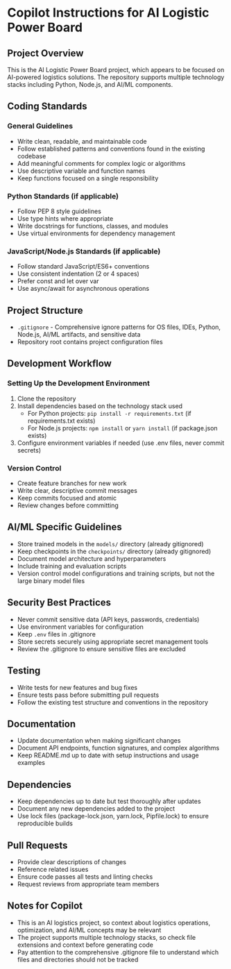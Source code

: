 # Copilot Instructions for AI Logistic Power Board

## Project Overview
This is the AI Logistic Power Board project, which appears to be focused on AI-powered logistics solutions. The repository supports multiple technology stacks including Python, Node.js, and AI/ML components.

## Coding Standards

### General Guidelines
- Write clean, readable, and maintainable code
- Follow established patterns and conventions found in the existing codebase
- Add meaningful comments for complex logic or algorithms
- Use descriptive variable and function names
- Keep functions focused on a single responsibility

### Python Standards (if applicable)
- Follow PEP 8 style guidelines
- Use type hints where appropriate
- Write docstrings for functions, classes, and modules
- Use virtual environments for dependency management

### JavaScript/Node.js Standards (if applicable)
- Follow standard JavaScript/ES6+ conventions
- Use consistent indentation (2 or 4 spaces)
- Prefer const and let over var
- Use async/await for asynchronous operations

## Project Structure
- `.gitignore` - Comprehensive ignore patterns for OS files, IDEs, Python, Node.js, AI/ML artifacts, and sensitive data
- Repository root contains project configuration files

## Development Workflow

### Setting Up the Development Environment
1. Clone the repository
2. Install dependencies based on the technology stack used
   - For Python projects: `pip install -r requirements.txt` (if requirements.txt exists)
   - For Node.js projects: `npm install` or `yarn install` (if package.json exists)
3. Configure environment variables if needed (use .env files, never commit secrets)

### Version Control
- Create feature branches for new work
- Write clear, descriptive commit messages
- Keep commits focused and atomic
- Review changes before committing

## AI/ML Specific Guidelines
- Store trained models in the `models/` directory (already gitignored)
- Keep checkpoints in the `checkpoints/` directory (already gitignored)
- Document model architecture and hyperparameters
- Include training and evaluation scripts
- Version control model configurations and training scripts, but not the large binary model files

## Security Best Practices
- Never commit sensitive data (API keys, passwords, credentials)
- Use environment variables for configuration
- Keep `.env` files in .gitignore
- Store secrets securely using appropriate secret management tools
- Review the .gitignore to ensure sensitive files are excluded

## Testing
- Write tests for new features and bug fixes
- Ensure tests pass before submitting pull requests
- Follow the existing test structure and conventions in the repository

## Documentation
- Update documentation when making significant changes
- Document API endpoints, function signatures, and complex algorithms
- Keep README.md up to date with setup instructions and usage examples

## Dependencies
- Keep dependencies up to date but test thoroughly after updates
- Document any new dependencies added to the project
- Use lock files (package-lock.json, yarn.lock, Pipfile.lock) to ensure reproducible builds

## Pull Requests
- Provide clear descriptions of changes
- Reference related issues
- Ensure code passes all tests and linting checks
- Request reviews from appropriate team members

## Notes for Copilot
- This is an AI logistics project, so context about logistics operations, optimization, and AI/ML concepts may be relevant
- The project supports multiple technology stacks, so check file extensions and context before generating code
- Pay attention to the comprehensive .gitignore file to understand which files and directories should not be tracked
